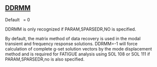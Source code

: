 ## [DDRMM](https://help.hexagonmi.com/bundle/MSC_Nastran_2022.4/page/Nastran_Combined_Book/qrg/parameters/TOC.DDRMM.xhtml)

Default    = 0

DDRMM is only recognized if PARAM,SPARSEDR,NO is specified.

By default, the matrix method of data recovery is used in the modal transient and frequency response solutions. DDRMM=-1 will force calculation of complete g-set solution vectors by the mode displacement method and is required for FATIGUE analysis using SOL 108 or SOL 111 if PARAM,SPARSEDR,no is also specified.

